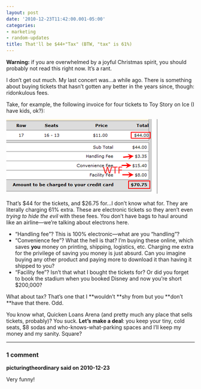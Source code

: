 ```yaml
---
layout: post
date: '2010-12-23T11:42:00.001-05:00'
categories:
- marketing
- random-updates
title: That'll be $44+"Tax" (BTW, "tax" is 61%)
---
```


**Warning:** if you are overwhelmed by a joyful Christmas spirit, you should probably not read this right now. It’s a rant.

I don’t get out much. My last concert was...a while ago. There is something about buying tickets that hasn’t gotten any better in the years since, though: ridonkulous fees.

Take, for example, the following invoice for four tickets to Toy Story on Ice (I have kids, ok?):

![](/assets/2010/ticket_racket.png)

That’s $44 for the tickets, and $26.75 for...I don’t know what for. They are literally charging 61% extra. These are electronic tickets so they aren’t even *trying to hide the evil* with these fees. You don’t have bags to haul around like an airline—we’re talking about electrons here. 

* “Handling fee”? This is 100% electronic—what are you “handling”? 
* “Convenience fee”? What the hell is that? I’m buying these online, which saves **you** money on printing, shipping, logistics, etc. Charging me extra for the privilege of saving you money is just absurd. Can you imagine buying any other product and paying more to download it than having it shipped to you?
* “Facility fee”? Isn’t that what I bought the tickets for? Or did you forget to book the stadium when you booked Disney and now you’re short $200,000? 

What about tax? That’s one that I **wouldn’t **shy from but you **don’t **have that there. Odd.

You know what, Quicken Loans Arena (and pretty much any place that sells tickets, probably)? You suck. **Let’s make a deal**: you keep your tiny, cold seats, $8 sodas and who-knows-what-parking spaces and I’ll keep my money and my sanity. Square?

---

### 1 comment

**picturingtheordinary said on 2010-12-23**

Very funny!

